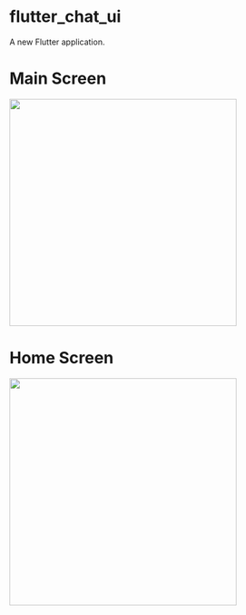 # flutter_chat_ui

A new Flutter application.

# Main Screen
<img src="http://rrtutors.com/uploads/images/appsimages/chatui-1.png" width="400"/>

# Home Screen
<img src="http://rrtutors.com/uploads/images/appsimages/chatui-2.png" width="400"/>
